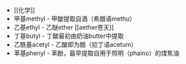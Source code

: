 - [[化学]]
- 甲基methyl - 甲酸提取自酒（希腊语methu）
- 乙基ethyl - 乙醚ether [[aether苍天]]
- 丁基butyl - 丁酸最初由奶油butter中提取
- 乙酰基acetyl - 乙酸即为醋（拉丁语acetum）
- 苯基phenyl - 苯酚，最早提取自用于照明（phaino）的煤焦油